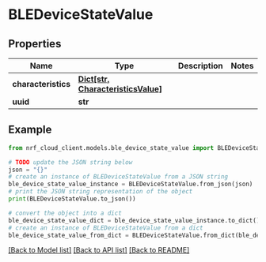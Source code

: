 # BLEDeviceStateValue


## Properties

Name | Type | Description | Notes
------------ | ------------- | ------------- | -------------
**characteristics** | [**Dict[str, CharacteristicsValue]**](CharacteristicsValue.md) |  | 
**uuid** | **str** |  | 

## Example

```python
from nrf_cloud_client.models.ble_device_state_value import BLEDeviceStateValue

# TODO update the JSON string below
json = "{}"
# create an instance of BLEDeviceStateValue from a JSON string
ble_device_state_value_instance = BLEDeviceStateValue.from_json(json)
# print the JSON string representation of the object
print(BLEDeviceStateValue.to_json())

# convert the object into a dict
ble_device_state_value_dict = ble_device_state_value_instance.to_dict()
# create an instance of BLEDeviceStateValue from a dict
ble_device_state_value_from_dict = BLEDeviceStateValue.from_dict(ble_device_state_value_dict)
```
[[Back to Model list]](../README.md#documentation-for-models) [[Back to API list]](../README.md#documentation-for-api-endpoints) [[Back to README]](../README.md)


